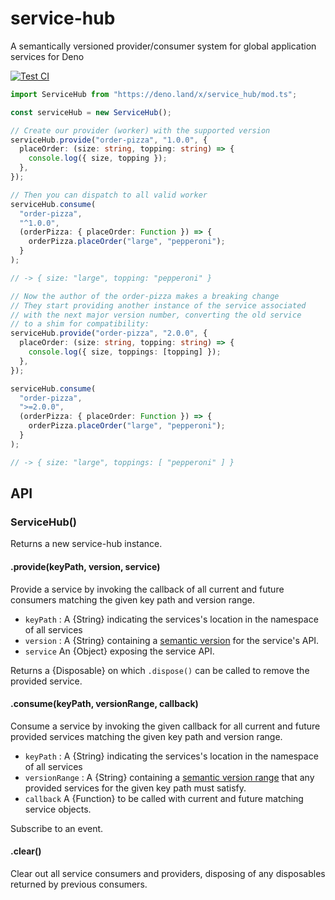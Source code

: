 # service-hub

A semantically versioned provider/consumer system for global application services for Deno

[![Test CI](https://github.com/lemarier/deno-service-hub/workflows/Test%20CI/badge.svg)](https://github.com//lemarier/deno-service-hub/actions)

```ts
import ServiceHub from "https://deno.land/x/service_hub/mod.ts";

const serviceHub = new ServiceHub();

// Create our provider (worker) with the supported version
serviceHub.provide("order-pizza", "1.0.0", {
  placeOrder: (size: string, topping: string) => {
    console.log({ size, topping });
  },
});

// Then you can dispatch to all valid worker
serviceHub.consume(
  "order-pizza",
  "^1.0.0",
  (orderPizza: { placeOrder: Function }) => {
    orderPizza.placeOrder("large", "pepperoni");
  }
);

// -> { size: "large", topping: "pepperoni" }

// Now the author of the order-pizza makes a breaking change
// They start providing another instance of the service associated
// with the next major version number, converting the old service
// to a shim for compatibility:
serviceHub.provide("order-pizza", "2.0.0", {
  placeOrder: (size: string, topping: string) => {
    console.log({ size, toppings: [topping] });
  },
});

serviceHub.consume(
  "order-pizza",
  ">=2.0.0",
  (orderPizza: { placeOrder: Function }) => {
    orderPizza.placeOrder("large", "pepperoni");
  }
);

// -> { size: "large", toppings: [ "pepperoni" ] }
```

## API

### ServiceHub()

Returns a new service-hub instance.

#### .provide(keyPath, version, service)

Provide a service by invoking the callback of all current and future consumers matching the given key path and version range.

- `keyPath` : A {String} indicating the services's location in the namespace of all services
- `version` : A {String} containing a [semantic version](http://semver.org/) for the service's API.
- `service` An {Object} exposing the service API.

Returns a {Disposable} on which `.dispose()` can be called to remove the provided service.

#### .consume(keyPath, versionRange, callback)

Consume a service by invoking the given callback for all current and future provided services matching the given key path and version range.

- `keyPath` : A {String} indicating the services's location in the namespace of all services
- `versionRange` : A {String} containing a [semantic version range](https://www.npmjs.org/doc/misc/semver.html) that any provided services for the given key path must satisfy.
- `callback` A {Function} to be called with current and future matching service objects.

Subscribe to an event.

#### .clear()

Clear out all service consumers and providers, disposing of any disposables returned by previous consumers.
